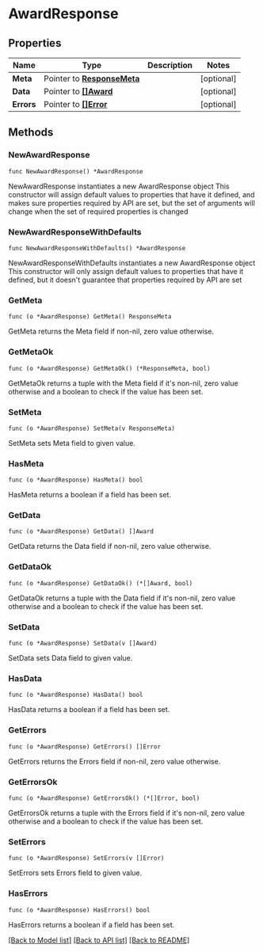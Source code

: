 # AwardResponse

## Properties

Name | Type | Description | Notes
------------ | ------------- | ------------- | -------------
**Meta** | Pointer to [**ResponseMeta**](ResponseMeta.md) |  | [optional] 
**Data** | Pointer to [**[]Award**](Award.md) |  | [optional] 
**Errors** | Pointer to [**[]Error**](Error.md) |  | [optional] 

## Methods

### NewAwardResponse

`func NewAwardResponse() *AwardResponse`

NewAwardResponse instantiates a new AwardResponse object
This constructor will assign default values to properties that have it defined,
and makes sure properties required by API are set, but the set of arguments
will change when the set of required properties is changed

### NewAwardResponseWithDefaults

`func NewAwardResponseWithDefaults() *AwardResponse`

NewAwardResponseWithDefaults instantiates a new AwardResponse object
This constructor will only assign default values to properties that have it defined,
but it doesn't guarantee that properties required by API are set

### GetMeta

`func (o *AwardResponse) GetMeta() ResponseMeta`

GetMeta returns the Meta field if non-nil, zero value otherwise.

### GetMetaOk

`func (o *AwardResponse) GetMetaOk() (*ResponseMeta, bool)`

GetMetaOk returns a tuple with the Meta field if it's non-nil, zero value otherwise
and a boolean to check if the value has been set.

### SetMeta

`func (o *AwardResponse) SetMeta(v ResponseMeta)`

SetMeta sets Meta field to given value.

### HasMeta

`func (o *AwardResponse) HasMeta() bool`

HasMeta returns a boolean if a field has been set.

### GetData

`func (o *AwardResponse) GetData() []Award`

GetData returns the Data field if non-nil, zero value otherwise.

### GetDataOk

`func (o *AwardResponse) GetDataOk() (*[]Award, bool)`

GetDataOk returns a tuple with the Data field if it's non-nil, zero value otherwise
and a boolean to check if the value has been set.

### SetData

`func (o *AwardResponse) SetData(v []Award)`

SetData sets Data field to given value.

### HasData

`func (o *AwardResponse) HasData() bool`

HasData returns a boolean if a field has been set.

### GetErrors

`func (o *AwardResponse) GetErrors() []Error`

GetErrors returns the Errors field if non-nil, zero value otherwise.

### GetErrorsOk

`func (o *AwardResponse) GetErrorsOk() (*[]Error, bool)`

GetErrorsOk returns a tuple with the Errors field if it's non-nil, zero value otherwise
and a boolean to check if the value has been set.

### SetErrors

`func (o *AwardResponse) SetErrors(v []Error)`

SetErrors sets Errors field to given value.

### HasErrors

`func (o *AwardResponse) HasErrors() bool`

HasErrors returns a boolean if a field has been set.


[[Back to Model list]](../README.md#documentation-for-models) [[Back to API list]](../README.md#documentation-for-api-endpoints) [[Back to README]](../README.md)


